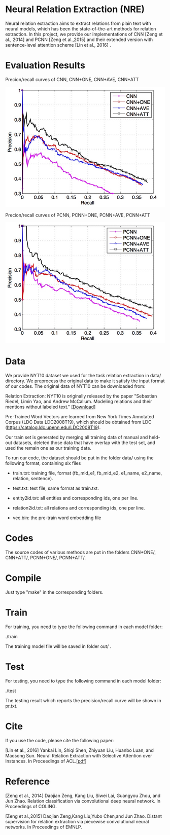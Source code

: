Neural Relation Extraction (NRE)
==========

Neural relation extraction aims to extract relations from plain text with neural models, which has been the state-of-the-art methods for relation extraction. In this project, we provide our implementations of CNN [Zeng et al., 2014] and PCNN [Zeng et al.,2015] and their extended version with sentence-level attention scheme [Lin et al., 2016] .

Evaluation Results
==========
Precion/recall curves of CNN, CNN+ONE, CNN+AVE, CNN+ATT

 ![image](https://github.com/mrlyk423/figure/raw/master/tot.jpg)

Precion/recall curves of PCNN, PCNN+ONE, PCNN+AVE, PCNN+ATT
 
  ![image](https://github.com/mrlyk423/figure/raw/master/PCNN.jpg)
 
Data
==========

We provide NYT10  dataset we used for the task relation extraction in data/ directory. We preprocess the original data to make it satisfy the input format of our codes. The original data of NYT10 can be downloaded from:

Relation Extraction:  NYT10 is originally released by the paper "Sebastian Riedel, Limin Yao, and Andrew McCallum. Modeling relations and their mentions without labeled text." [[Download]]( http://iesl.cs.umass.edu/riedel/ecml/)

Pre-Trained Word Vectors are learned from New York Times Annotated Corpus (LDC Data LDC2008T19), which should be obtained from LDC (https://catalog.ldc.upenn.edu/LDC2008T19).

Our train set is generated by merging all training data of manual and held-out datasets, deleted those data that have overlap with the test set, and used the remain one as our training data. 


To run our code, the dataset should be put in the folder data/ using the following format, containing six files

+ train.txt: training file, format (fb_mid_e1, fb_mid_e2, e1_name, e2_name, relation, sentence).

+ test.txt: test file, same format as train.txt.

+ entity2id.txt: all entities and corresponding ids, one per line.

+ relation2id.txt: all relations and corresponding ids, one per line.

+ vec.bin: the pre-train word embedding file

Codes
==========

The source codes of various methods are put in the folders CNN+ONE/, CNN+ATT/, PCNN+ONE/, PCNN+ATT/.

Compile 
==========

Just type "make" in the corresponding folders.

Train
==========

For training, you need to type the following command in each model folder:

./train

The training model file will be saved in folder out/ .

Test
==========

For testing, you need to type the following command in each model folder:

./test

The testing result which reports the precision/recall curve  will be shown in pr.txt.

Cite
==========

If you use the code, please cite the following paper:

[Lin et al., 2016] Yankai Lin, Shiqi Shen, Zhiyuan Liu, Huanbo Luan, and Maosong Sun. Neural Relation Extraction with Selective Attention over Instances. In Proceedings of ACL.[[pdf]](http://thunlp.org/~lyk/publications/acl2016_nre.pdf)

Reference
==========
[Zeng et al., 2014] Daojian Zeng, Kang Liu, Siwei Lai, Guangyou Zhou, and Jun Zhao. Relation classification via convolutional deep neural network. In Proceedings of COLING.

[Zeng et al.,2015] Daojian Zeng,Kang Liu,Yubo Chen,and Jun Zhao. Distant supervision for relation extraction via piecewise convolutional neural networks. In Proceedings of EMNLP.
